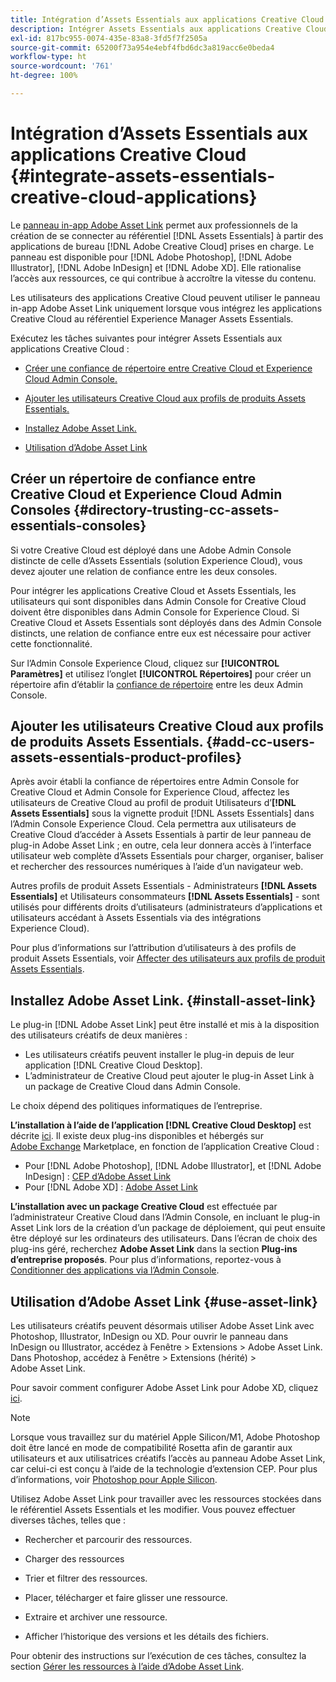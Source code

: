 ```yaml
---
title: Intégration d’Assets Essentials aux applications Creative Cloud
description: Intégrer Assets Essentials aux applications Creative Cloud afin que vous puissiez utiliser le panneau in-app Adobe Asset Link pour vous connecter au référentiel  [!DNL Assets Essentials]  depuis les applications de bureau  [!DNL Adobe Creative Cloud]  prises en charge.
exl-id: 817bc955-0074-435e-83a8-3fd5f7f2505a
source-git-commit: 65200f73a954e4ebf4fbd6dc3a819acc6e0beda4
workflow-type: ht
source-wordcount: '761'
ht-degree: 100%

---
```


# Intégration d’Assets Essentials aux applications Creative Cloud {#integrate-assets-essentials-creative-cloud-applications}

Le [panneau in-app Adobe Asset Link](https://www.adobe.com/fr/creativecloud/business/enterprise/adobe-asset-link.html) permet aux professionnels de la création de se connecter au référentiel [!DNL Assets Essentials] à partir des applications de bureau [!DNL Adobe Creative Cloud] prises en charge. Le panneau est disponible pour [!DNL Adobe Photoshop], [!DNL Adobe Illustrator], [!DNL Adobe InDesign] et [!DNL Adobe XD]. Elle rationalise l’accès aux ressources, ce qui contribue à accroître la vitesse du contenu.

Les utilisateurs des applications Creative Cloud peuvent utiliser le panneau in-app Adobe Asset Link uniquement lorsque vous intégrez les applications Creative Cloud au référentiel Experience Manager Assets Essentials.

Exécutez les tâches suivantes pour intégrer Assets Essentials aux applications Creative Cloud :

* [Créer une confiance de répertoire entre Creative Cloud et Experience Cloud Admin Console.](#directory-trusting-cc-assets-essentials-consoles)

* [Ajouter les utilisateurs Creative Cloud aux profils de produits Assets Essentials.](#add-cc-users-assets-essentials-product-profiles)

* [Installez Adobe Asset Link.](#install-asset-link)

* [Utilisation d’Adobe Asset Link](#use-asset-link)

## Créer un répertoire de confiance entre Creative Cloud et Experience Cloud Admin Consoles {#directory-trusting-cc-assets-essentials-consoles}

Si votre Creative Cloud est déployé dans une Adobe Admin Console distincte de celle d’Assets Essentials (solution Experience Cloud), vous devez ajouter une relation de confiance entre les deux consoles.

Pour intégrer les applications Creative Cloud et Assets Essentials, les utilisateurs qui sont disponibles dans Admin Console for Creative Cloud doivent être disponibles dans Admin Console for Experience Cloud. Si Creative Cloud et Assets Essentials sont déployés dans des Admin Console distincts, une relation de confiance entre eux est nécessaire pour activer cette fonctionnalité.

Sur l’Admin Console Experience Cloud, cliquez sur **[!UICONTROL Paramètres]** et utilisez l’onglet **[!UICONTROL Répertoires]** pour créer un répertoire afin d’établir la [confiance de répertoire](https://helpx.adobe.com/fr/enterprise/using/set-up-identity.html) entre les deux Admin Console.

## Ajouter les utilisateurs Creative Cloud aux profils de produits Assets Essentials. {#add-cc-users-assets-essentials-product-profiles}

Après avoir établi la confiance de répertoires entre Admin Console for Creative Cloud et Admin Console for Experience Cloud, affectez les utilisateurs de Creative Cloud au profil de produit Utilisateurs d’**[!DNL Assets Essentials]** sous la vignette produit [!DNL Assets Essentials] dans l’Admin Console Experience Cloud. Cela permettra aux utilisateurs de Creative Cloud d’accéder à Assets Essentials à partir de leur panneau de plug-in Adobe Asset Link ; en outre, cela leur donnera accès à l’interface utilisateur web complète d’Assets Essentials pour charger, organiser, baliser et rechercher des ressources numériques à l’aide d’un navigateur web.

Autres profils de produit Assets Essentials - Administrateurs **[!DNL Assets Essentials]** et Utilisateurs consommateurs **[!DNL Assets Essentials]** - sont utilisés pour différents droits d’utilisateurs (administrateurs d’applications et utilisateurs accédant à Assets Essentials via des intégrations Experience Cloud).

Pour plus d’informations sur l’attribution d’utilisateurs à des profils de produit Assets Essentials, voir [Affecter des utilisateurs aux profils de produit Assets Essentials](deploy-administer.md#add-users-to-product-profiles).

## Installez Adobe Asset Link. {#install-asset-link}

Le plug-in [!DNL Adobe Asset Link] peut être installé et mis à la disposition des utilisateurs créatifs de deux manières :

* Les utilisateurs créatifs peuvent installer le plug-in depuis de leur application [!DNL Creative Cloud Desktop].
* L’administrateur de Creative Cloud peut ajouter le plug-in Asset Link à un package de Creative Cloud dans Admin Console.

Le choix dépend des politiques informatiques de l’entreprise.

**L’installation à l’aide de l’application [!DNL Creative Cloud Desktop]** est décrite [ici](https://helpx.adobe.com/fr/creative-cloud/kb/installingextensionsandaddons.html). Il existe deux plug-ins disponibles et hébergés sur [Adobe Exchange](https://exchange.adobe.com/) Marketplace, en fonction de l’application Creative Cloud :

* Pour [!DNL Adobe Photoshop], [!DNL Adobe Illustrator], et [!DNL Adobe InDesign] : [CEP d’Adobe Asset Link](https://exchange.adobe.com/creativecloud.details.106875.adobe-asset-link-cep.html)
* Pour [!DNL Adobe XD] : [Adobe Asset Link](https://exchange.adobe.com/creativecloud/plugindetails.html/app/cc/61d229b9)

**L’installation avec un package Creative Cloud** est effectuée par l’administrateur Creative Cloud dans l’Admin Console, en incluant le plug-in Asset Link lors de la création d’un package de déploiement, qui peut ensuite être déployé sur les ordinateurs des utilisateurs. Dans l’écran de choix des plug-ins géré, recherchez **Adobe Asset Link** dans la section **Plug-ins d’entreprise proposés**. Pour plus d’informations, reportez-vous à [Conditionner des applications via l’Admin Console](https://helpx.adobe.com/fr/enterprise/using/package-apps-admin-console.html).

## Utilisation d’Adobe Asset Link {#use-asset-link}

Les utilisateurs créatifs peuvent désormais utiliser Adobe Asset Link avec Photoshop, Illustrator, InDesign ou XD. Pour ouvrir le panneau dans InDesign ou Illustrator, accédez à Fenêtre > Extensions > Adobe Asset Link. Dans Photoshop, accédez à Fenêtre > Extensions (hérité) > Adobe Asset Link.

Pour savoir comment configurer Adobe Asset Link pour Adobe XD, cliquez [ici](https://helpx.adobe.com/fr/enterprise/using/adobe-asset-link-for-xd.html).

>[!NOTE]
>
>Lorsque vous travaillez sur du matériel Apple Silicon/M1, Adobe Photoshop doit être lancé en mode de compatibilité Rosetta afin de garantir aux utilisateurs et aux utilisatrices créatifs l’accès au panneau Adobe Asset Link, car celui-ci est conçu à l’aide de la technologie d’extension CEP. Pour plus d’informations, voir [Photoshop pour Apple Silicon](https://helpx.adobe.com/fr/photoshop/kb/photoshop-for-apple-silicon.html).


Utilisez Adobe Asset Link pour travailler avec les ressources stockées dans le référentiel Assets Essentials et les modifier. Vous pouvez effectuer diverses tâches, telles que :

* Rechercher et parcourir des ressources.

* Charger des ressources

* Trier et filtrer des ressources.

* Placer, télécharger et faire glisser une ressource.

* Extraire et archiver une ressource.

* Afficher l’historique des versions et les détails des fichiers.

Pour obtenir des instructions sur l’exécution de ces tâches, consultez la section [Gérer les ressources à l’aide d’Adobe Asset Link](https://helpx.adobe.com/fr/enterprise/using/manage-assets-using-adobe-asset-link.html).
